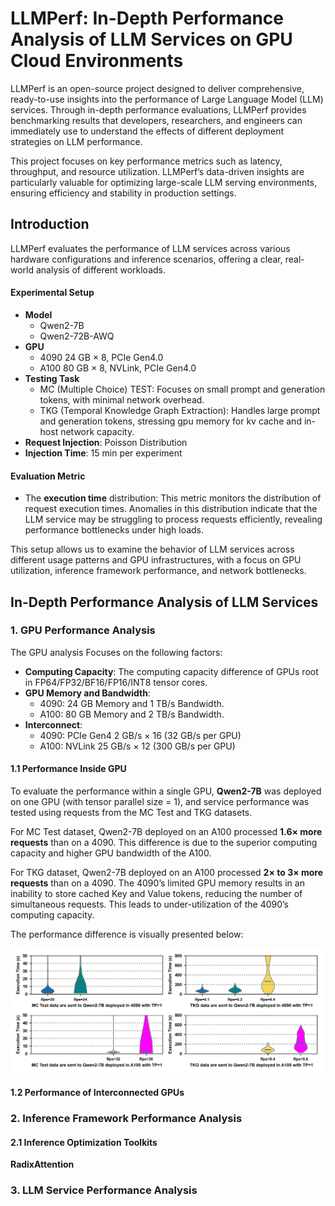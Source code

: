 # LLMPerf: In-Depth Performance Analysis of LLM Services on GPU Cloud Environments

LLMPerf is an open-source project designed to deliver comprehensive, ready-to-use insights into the performance of Large Language Model (LLM) services. 
Through in-depth performance evaluations, LLMPerf provides benchmarking results that developers, researchers, and engineers can immediately use to understand the effects of different deployment strategies on LLM performance.

This project focuses on key performance metrics such as latency, throughput, and resource utilization. 
LLMPerf’s data-driven insights are particularly valuable for optimizing large-scale LLM serving environments, ensuring efficiency and stability in production settings.


## Introduction

LLMPerf evaluates the performance of LLM services across various hardware configurations and inference scenarios, offering a clear, real-world analysis of different workloads.

#### Experimental Setup

* **Model**
  * Qwen2-7B
  * Qwen2-72B-AWQ
* **GPU**
  * 4090 24 GB × 8, PCIe Gen4.0
  * A100 80 GB × 8, NVLink, PCIe Gen4.0
* **Testing Task**
  * MC (Multiple Choice) TEST: Focuses on small prompt and generation tokens, with minimal network overhead.
  * TKG (Temporal Knowledge Graph Extraction): Handles large prompt and generation tokens, stressing gpu memory for kv cache and in-host network capacity.
* **Request Injection**: Poisson Distribution
* **Injection Time**: 15 min per experiment

#### Evaluation Metric

* The **execution time** distribution: This metric monitors the distribution of request execution times. Anomalies in this distribution indicate that the LLM service may be struggling to process requests efficiently, revealing performance bottlenecks under high loads.

This setup allows us to examine the behavior of LLM services across different usage patterns and GPU infrastructures, with a focus on GPU utilization, inference framework performance, and network bottlenecks.


## In-Depth Performance Analysis of LLM Services

### 1. GPU Performance Analysis

The GPU analysis Focuses on the following factors:

* **Computing Capacity**: The computing capacity difference of GPUs root in FP64/FP32/BF16/FP16/INT8 tensor cores.
* **GPU Memory and Bandwidth**: 
  * 4090: 24 GB Memory and 1 TB/s Bandwidth.
  * A100: 80 GB Memory and 2 TB/s Bandwidth.
* **Interconnect**:
  * 4090: PCIe Gen4 2 GB/s × 16 (32 GB/s per GPU)
  * A100: NVLink 25 GB/s × 12 (300 GB/s per GPU)

#### 1.1 Performance Inside GPU

To evaluate the performance within a single GPU, **Qwen2-7B** was deployed on one GPU (with tensor parallel size = 1), and service performance was tested using requests from the MC Test and TKG datasets.

For MC Test dataset, Qwen2-7B deployed on an A100 processed **1.6× more requests** than on a 4090. 
This difference is due to the superior computing capacity and higher GPU bandwidth of the A100.

For TKG dataset, Qwen2-7B deployed on an A100 processed **2× to 3× more requests** than on a 4090. 
The 4090’s limited GPU memory results in an inability to store cached Key and Value tokens, reducing the number of simultaneous requests.
This leads to under-utilization of the 4090’s computing capacity.

The performance difference is visually presented below:

<img src="./assets/GPU/performance_inside_gpu.png" width="500">


#### 1.2 Performance of Interconnected GPUs




### 2. Inference Framework Performance Analysis

#### 2.1 Inference Optimization Toolkits

**RadixAttention**


### 3. LLM Service Performance Analysis

